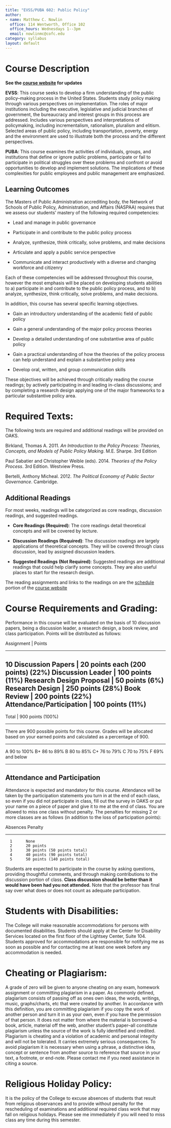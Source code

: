 ```yaml
---
title: "EVSS/PUBA 602: Public Policy"
author:
- name: Matthew C. Nowlin 
  office: 114 Wentworth, Office 102
  office_hours: Wednesdays 1--3pm
  email: nowlinmc@cofc.edu
category: syllabus
layout: default
---
```


# Course Description

__See the [course website](http://matthewcnowlin.com/evss-puba602/) for updates__

**EVSS**: This course seeks to develop a firm understanding of the
public policy–making process in the United States. Students study policy
making through various perspectives on implementation. The roles of
major institutions including the executive, legislative and judicial
branches of government, the bureaucracy and interest groups in this
process are addressed. Includes various perspectives and interpretations
of policymaking, including incrementalism, rationalism, pluralism and
elitism. Selected areas of public policy, including transportation,
poverty, energy and the environment are used to illustrate both the
process and the different perspectives.

**PUBA**: This course examines the activities of individuals, groups,
and institutions that define or ignore public problems, participate or
fail to participate in political struggles over these problems and
confront or avoid opportunities to develop and implement solutions. The
implications of these complexities for public employees and public
management are emphasized.

Learning Outcomes 
-----------------

The Masters of Public Administration accrediting body, the Network of
Schools of Public Policy, Administration, and Affairs (NASPAA) requires
that we assess our students’ mastery of the following required
competencies:

-   Lead and manage in public governance

-   Participate in and contribute to the public policy process

-   Analyze, synthesize, think critically, solve problems, and make
    decisions

-   Articulate and apply a public service perspective

-   Communicate and interact productively with a diverse and changing
    workforce and citizenry

Each of these competencies will be addressed throughout this course,
however the most emphasis will be placed on developing students
abilities to a) participate in and contribute to the public policy
process, and to b) analyze, synthesize, think critically, solve
problems, and make decisions.

In addition, this course has several specific learning objectives.

-   Gain an introductory understanding of the academic field of public
    policy

-   Gain a general understanding of the major policy process theories

-   Develop a detailed understanding of one substantive area of public
    policy

-   Gain a practical understanding of how the theories of the policy
    process can help understand and explain a substantive policy area

-   Develop oral, written, and group communication skills

These objectives will be achieved through critically reading the course
readings; by actively participating in and leading in-class discussions;
and by completing a research design applying one of the major frameworks
to a particular substantive policy area.

Required Texts: 
===============

The following texts are required and additional readings will be
provided on OAKS.

Birkland, Thomas A. 2011. _An Introduction to the Policy Process: Theories, Concepts, and Models of Public Policy Making_. M.E. Sharpe. 3rd Edition

Paul Sabatier and Christopher Weible (eds). 2014. *Theories of the
Policy Process*. 3rd Edition. Westview Press.

Bertelli, Anthony Micheal. 2012. _The Political Economy of Public Sector Governance_. Cambridge. 


Additional Readings 
-------------------

For most weeks, readings will be categorized as core readings,
discussion readings, and suggested readings.

-   **Core Readings (Required)**: The core readings detail theoretical
    concepts and will be covered by lecture.

-   **Discussion Readings (Required)**: The discussion readings are
    largely applications of theoretical concepts. They will be covered
    through class discussion, lead by assigned discussion leaders.

-   **Suggested Readings (Not Required)**: Suggested readings are
    additional readings that could help clarify some concepts. They are
    also useful places to start for the research design.

The reading assignments and links to the readings on are the [schedule](http://matthewcnowlin.com/evss-puba602/schedule.html) portion of the [course website](http://matthewcnowlin.com/evss-puba602/index.html)


Course Requirements and Grading: 
================================

Performance in this course will be evaluated on the basis of 10
discussion papers, being a discussion leader, a research design, a book review, and class participation. Points will be distributed as follows:

Assignment                  | Points
  -------------------------- -----------------------------------
  10 Discussion Papers      | 20 points each (200 points) (22%)
  Discussion Leader         | 100 points (11%)
  Research Design Proposal  | 50 points (6%)
  Research Design           | 250 points (28%)
  Book Review               | 200 points (22%)
  Attendance/Participation  | 100 points (11%)
  --------------------------------------------------------------
  Total                     | 900 points (100%)
  -------------------------- -----------------------------------

There are 900 possible points for this course. Grades will be allocated
based on your earned points and calculated as a percentage of 900.

  ---- ---------------
  A    90 to 100%
  B+   86 to 89%
  B    80 to 85%
  C+   76 to 79%
  C    70 to 75%
  F    69% and below
  ---- ---------------

## Attendance and Participation 

Attendance is expected and mandatory for this course. Attendance will be
taken by the participation statements you turn in at the end of each
class, so even if you did not participate in class, fill out the survey
in OAKS or put your name on a piece of paper and give it to me at the
end of class. You are allowed to miss one class without penalty. The
penalties for missing 2 or more classes are as follows (in addition to
the loss of participation points):

   Absences  Penalty
  ---------- ------------------------------
      1      None
      2      20 points
      3      30 points (50 points total)
      4      40 points (90 points total)
      5      50 points (140 points total)


Students are expected to participate in the course by
asking questions, providing thoughtful comments, and through making
contributions to the discussion portion of class. **Class discussion
should be better than it would have been had you not attended.** Note that the professor has final say over what does or does not count as adequate participation.

Students with Disabilities: 
===========================

The College will make reasonable accommodations for persons with
documented disabilities. Students should apply at the Center for
Disability Services located on the first floor of the Lightsey Center,
Suite 104. Students approved for accommodations are responsible for
notifying me as soon as possible and for contacting me at least one week
before any accommodation is needed.

Cheating or Plagiarism: 
=======================

A grade of zero will be given to anyone cheating on any exam, homework
assignment or committing plagiarism in a paper. As commonly defined,
plagiarism consists of passing off as ones own ideas, the words,
writings, music, graphs/charts, etc that were created by another. In
accordance with this definition, you are committing plagiarism if you
copy the work of another person and turn it in as your own, even if you
have the permission of that person. It does not matter from where the
material is borrowed–a book, article, material off the web, another
student’s paper–all constitute plagiarism unless the source of the work
is fully identified and credited. Plagiarism is cheating and a violation
of academic and personal integrity and will not be tolerated. It carries
extremely serious consequences. To avoid plagiarism it is necessary when
using a phrase, a distinctive idea, concept or sentence from another
source to reference that source in your text, a footnote, or end-note.
Please contact me if you need assistance in citing a source.

Religious Holiday Policy: 
=========================

It is the policy of the College to excuse absences of students that
result from religious observances and to provide without penalty for the
rescheduling of examinations and additional required class work that may
fall on religious holidays. Please see me immediately if you will need
to miss class any time during this semester.

